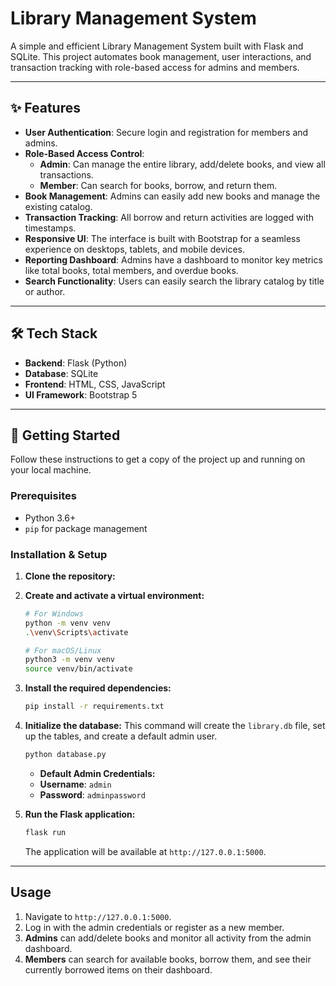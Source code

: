 # Library Management System

A simple and efficient Library Management System built with Flask and SQLite. This project automates book management, user interactions, and transaction tracking with role-based access for admins and members.

---

## ✨ Features

-   **User Authentication**: Secure login and registration for members and admins.
-   **Role-Based Access Control**:
    -   **Admin**: Can manage the entire library, add/delete books, and view all transactions.
    -   **Member**: Can search for books, borrow, and return them.
-   **Book Management**: Admins can easily add new books and manage the existing catalog.
-   **Transaction Tracking**: All borrow and return activities are logged with timestamps.
-   **Responsive UI**: The interface is built with Bootstrap for a seamless experience on desktops, tablets, and mobile devices.
-   **Reporting Dashboard**: Admins have a dashboard to monitor key metrics like total books, total members, and overdue books.
-   **Search Functionality**: Users can easily search the library catalog by title or author.

---

## 🛠️ Tech Stack

-   **Backend**: Flask (Python)
-   **Database**: SQLite
-   **Frontend**: HTML, CSS, JavaScript
-   **UI Framework**: Bootstrap 5

---

## 🚀 Getting Started

Follow these instructions to get a copy of the project up and running on your local machine.

### Prerequisites

-   Python 3.6+
-   `pip` for package management

### Installation & Setup

1.  **Clone the repository:**

2.  **Create and activate a virtual environment:**
    ```sh
    # For Windows
    python -m venv venv
    .\venv\Scripts\activate

    # For macOS/Linux
    python3 -m venv venv
    source venv/bin/activate
    ```

3.  **Install the required dependencies:**
    ```sh
    pip install -r requirements.txt
    ```

4.  **Initialize the database:**
    This command will create the `library.db` file, set up the tables, and create a default admin user.
    ```sh
    python database.py
    ```
    -   **Default Admin Credentials:**
    -   **Username**: `admin`
    -   **Password**: `adminpassword`

5.  **Run the Flask application:**
    ```sh
    flask run
    ```
    The application will be available at `http://127.0.0.1:5000`.

---

## Usage

1.  Navigate to `http://127.0.0.1:5000`.
2.  Log in with the admin credentials or register as a new member.
3.  **Admins** can add/delete books and monitor all activity from the admin dashboard.
4.  **Members** can search for available books, borrow them, and see their currently borrowed items on their dashboard.
